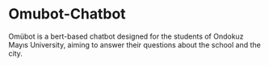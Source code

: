 # Omubot-Chatbot
Omübot is a bert-based chatbot designed for the students of Ondokuz Mayıs University, aiming to answer their questions about the school and the city.
